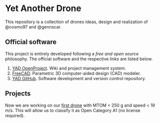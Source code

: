 # Yet Another Drone

This repository is a collection of drones ideas, design and realization of
@cosmo97 and @gennscar.

## Official software
This project is entirely developed following a _free and open source_
philosophy. The official software and the respective links are listed below.
1. [YAD OpenProject](https://www.openproject.org/). Wiki and project management
system.
2. [FreeCAD](https://www.freecadweb.org/). Parametric 3D computer-aided design
(CAD) modeler.
3. [YAD GitHub](https://github.com/cosmo97/YAD). Software development and
version control repository.

## Projects
Now we are working on our [first drone](./First_Drone_Name/README.md) with MTOM
< 250 g and speed < 19 m/s. This will allow us to classify it as Open Category
A1 (no license required).
